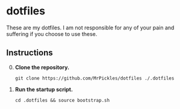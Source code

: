 # dotfiles

These are my dotfiles. I am not responsible for any of your pain and suffering if you choose to use these.

## Instructions
0. **Clone the repository.**

    `git clone https://github.com/MrPickles/dotfiles ./.dotfiles`
0. **Run the startup script.**

    `cd .dotfiles && source bootstrap.sh`

